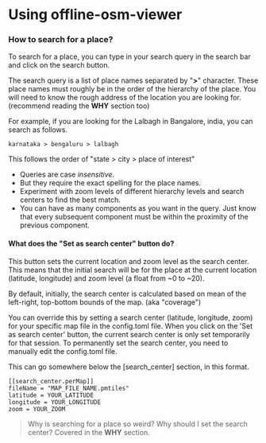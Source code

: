 # Using offline-osm-viewer

### How to search for a place?
To search for a place, you can type in your search query in the search bar and click on the search button.

The search query is a list of place names separated by "**>**" character.
These place names must roughly be in the order of the hierarchy of the place. You will need to know the rough address of the location you are looking for. (recommend reading the **WHY** section too)

For example, if you are looking for the Lalbagh in Bangalore, india,
you can search as follows.

```
karnataka > bengaluru > lalbagh
```

This follows the order of "state > city > place of interest"

- Queries are case *insensitive*.
- But they require the exact spelling for the place names.
- Experiment with zoom levels of different hierarchy levels and search centers to find the best match.
- You can have as many components as you want in the query. Just know that every subsequent component must be within the proximity of the previous component.

#### What does the "Set as search center" button do?

This button sets the current location and zoom level as the search center. This means that the initial search will be for the place at the current location (latitude, longitude) and zoom level (a float from ~0 to ~20). 

By default, initially, the search center is calculated based on mean of the left-right, top-bottom bounds of the map. (aka "coverage")

You can override this by setting a search center (latitude, longitude, zoom) for your specific map file in the config.toml file. When you click on the 'Set as search center' button, the current search center is only set temporarily for that session. To permanently set the search center, you need to manually edit the config.toml file. 

This can go somewhere below the [search_center] section, in this format.

```
[[search_center.perMap]]
fileName = "MAP_FILE_NAME.pmtiles"
latitude = YOUR_LATITUDE
longitude = YOUR_LONGITUDE
zoom = YOUR_ZOOM
```





> Why is searching for a place so weird? Why should I set the search center?
> Covered in the **WHY** section.





